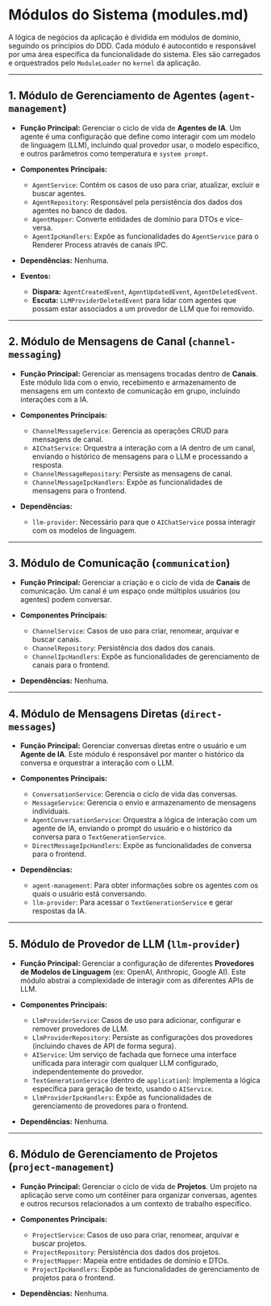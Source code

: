 # Módulos do Sistema (modules.md)

A lógica de negócios da aplicação é dividida em módulos de domínio, seguindo os princípios do DDD. Cada módulo é autocontido e responsável por uma área específica da funcionalidade do sistema. Eles são carregados e orquestrados pelo `ModuleLoader` no `kernel` da aplicação.

---

## 1. Módulo de Gerenciamento de Agentes (`agent-management`)

- **Função Principal:** Gerenciar o ciclo de vida de **Agentes de IA**. Um agente é uma configuração que define como interagir com um modelo de linguagem (LLM), incluindo qual provedor usar, o modelo específico, e outros parâmetros como temperatura e `system prompt`.

- **Componentes Principais:**
  - `AgentService`: Contém os casos de uso para criar, atualizar, excluir e buscar agentes.
  - `AgentRepository`: Responsável pela persistência dos dados dos agentes no banco de dados.
  - `AgentMapper`: Converte entidades de domínio para DTOs e vice-versa.
  - `AgentIpcHandlers`: Expõe as funcionalidades do `AgentService` para o Renderer Process através de canais IPC.

- **Dependências:** Nenhuma.

- **Eventos:**
  - **Dispara:** `AgentCreatedEvent`, `AgentUpdatedEvent`, `AgentDeletedEvent`.
  - **Escuta:** `LLMProviderDeletedEvent` para lidar com agentes que possam estar associados a um provedor de LLM que foi removido.

---

## 2. Módulo de Mensagens de Canal (`channel-messaging`)

- **Função Principal:** Gerenciar as mensagens trocadas dentro de **Canais**. Este módulo lida com o envio, recebimento e armazenamento de mensagens em um contexto de comunicação em grupo, incluindo interações com a IA.

- **Componentes Principais:**
  - `ChannelMessageService`: Gerencia as operações CRUD para mensagens de canal.
  - `AIChatService`: Orquestra a interação com a IA dentro de um canal, enviando o histórico de mensagens para o LLM e processando a resposta.
  - `ChannelMessageRepository`: Persiste as mensagens de canal.
  - `ChannelMessageIpcHandlers`: Expõe as funcionalidades de mensagens para o frontend.

- **Dependências:**
  - `llm-provider`: Necessário para que o `AIChatService` possa interagir com os modelos de linguagem.

---

## 3. Módulo de Comunicação (`communication`)

- **Função Principal:** Gerenciar a criação e o ciclo de vida de **Canais** de comunicação. Um canal é um espaço onde múltiplos usuários (ou agentes) podem conversar.

- **Componentes Principais:**
  - `ChannelService`: Casos de uso para criar, renomear, arquivar e buscar canais.
  - `ChannelRepository`: Persistência dos dados dos canais.
  - `ChannelIpcHandlers`: Expõe as funcionalidades de gerenciamento de canais para o frontend.

- **Dependências:** Nenhuma.

---

## 4. Módulo de Mensagens Diretas (`direct-messages`)

- **Função Principal:** Gerenciar conversas diretas entre o usuário e um **Agente de IA**. Este módulo é responsável por manter o histórico da conversa e orquestrar a interação com o LLM.

- **Componentes Principais:**
  - `ConversationService`: Gerencia o ciclo de vida das conversas.
  - `MessageService`: Gerencia o envio e armazenamento de mensagens individuais.
  - `AgentConversationService`: Orquestra a lógica de interação com um agente de IA, enviando o prompt do usuário e o histórico da conversa para o `TextGenerationService`.
  - `DirectMessageIpcHandlers`: Expõe as funcionalidades de conversa para o frontend.

- **Dependências:**
  - `agent-management`: Para obter informações sobre os agentes com os quais o usuário está conversando.
  - `llm-provider`: Para acessar o `TextGenerationService` e gerar respostas da IA.

---

## 5. Módulo de Provedor de LLM (`llm-provider`)

- **Função Principal:** Gerenciar a configuração de diferentes **Provedores de Modelos de Linguagem** (ex: OpenAI, Anthropic, Google AI). Este módulo abstrai a complexidade de interagir com as diferentes APIs de LLM.

- **Componentes Principais:**
  - `LlmProviderService`: Casos de uso para adicionar, configurar e remover provedores de LLM.
  - `LlmProviderRepository`: Persiste as configurações dos provedores (incluindo chaves de API de forma segura).
  - `AIService`: Um serviço de fachada que fornece uma interface unificada para interagir com qualquer LLM configurado, independentemente do provedor.
  - `TextGenerationService` (dentro de `application`): Implementa a lógica específica para geração de texto, usando o `AIService`.
  - `LlmProviderIpcHandlers`: Expõe as funcionalidades de gerenciamento de provedores para o frontend.

- **Dependências:** Nenhuma.

---

## 6. Módulo de Gerenciamento de Projetos (`project-management`)

- **Função Principal:** Gerenciar o ciclo de vida de **Projetos**. Um projeto na aplicação serve como um contêiner para organizar conversas, agentes e outros recursos relacionados a um contexto de trabalho específico.

- **Componentes Principais:**
  - `ProjectService`: Casos de uso para criar, renomear, arquivar e buscar projetos.
  - `ProjectRepository`: Persistência dos dados dos projetos.
  - `ProjectMapper`: Mapeia entre entidades de domínio e DTOs.
  - `ProjectIpcHandlers`: Expõe as funcionalidades de gerenciamento de projetos para o frontend.

- **Dependências:** Nenhuma.
